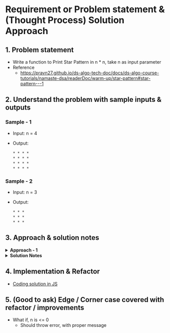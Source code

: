 # Requirement or Problem statement & (Thought Process) Solution Approach

## 1. Problem statement

- Write a function to Print Star Pattern in n \* n, take n as input parameter
- Reference
  - https://pravn27.github.io/ds-algo-tech-doc/docs/ds-algo-course-tutorials/namaste-dsa/readerDoc/warm-up/star-pattern#star-pattern---1

## 2. Understand the problem with sample inputs & outputs

### Sample - 1

- Input: n = 4
- Output:

      * * * *
      * * * *
      * * * *
      * * * *

### Sample - 2

- Input: n = 3
- Output:

      * * *
      * * *
      * * *

## 3. Approach & solution notes

<details>
  <summary><b>Approach - 1</b></summary>

- Thought Process / Approach - two pass / loops (i, j) solution

  - Think as 2D matrix with
    - i (how many rows required)
    - j (how many columns required)
  - 2 loops required - rows as i, columns as j
  - Outer loop, row as i
  - define starAppend variable to hold \*
    - starAppend = "";
  - Inner loop, column as j
    - starAppend = starAppend + " \* ";
  - Print starAppend

- Make sure dry run with sample examples with notebooks

- Complexity

  - Time Complexity: O(n<sup>2</sup>), since its nested loops with 2 loops i, j
  - Space Complexity: O(1)

</details>

<details>
  <summary><b>Solution Notes</b></summary>

- ![alt text](./img/solution.png)

</details>

## 4. Implementation & Refactor

- [Coding solution in JS](./index.js)

## 5. (Good to ask) Edge / Corner case covered with refactor / improvements

- What if, n is <= 0
  - Should throw error, with proper message
